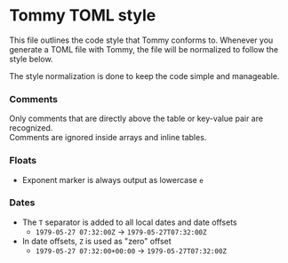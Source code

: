 # Tommy TOML style

This file outlines the code style that Tommy conforms to.
Whenever you generate a TOML file with Tommy, the file will be normalized to follow the style below.

The style normalization is done to keep the code simple and manageable.

### Comments

Only comments that are directly above the table or key-value pair are recognized.  
Comments are ignored inside arrays and inline tables.

### Floats

* Exponent marker is always output as lowercase `e`

### Dates

* The `T` separator is added to all local dates and date offsets
    * `1979-05-27 07:32:00Z` -> `1979-05-27T07:32:00Z`
* In date offsets, `Z` is used as "zero" offset
    * `1979-05-27 07:32:00+00:00` -> `1979-05-27T07:32:00Z`